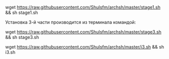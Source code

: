 wget https://raw.githubusercontent.com/Shulsfm/archsh/master/stage1.sh && sh stage1.sh

Установка 3-й части производится из терминала командой:

wget https://raw.githubusercontent.com/Shulsfm/archsh/master/stage3.sh && sh stage3.sh

wget https://raw.githubusercontent.com/Shulsfm/archsh/master/i3.sh && sh i3.sh
